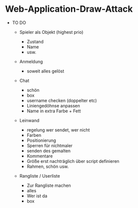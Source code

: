 # Web-Application-Draw-Attack
* TO DO
        
    * Spieler als Objekt (highest prio)
        * Zustand
        * Name
        * usw.
        
    * Anmeldung
        * soweit alles gelöst
    
    * Chat
        * schön
        * box
        * username checken (doppelter etc)
        * Liniengedöhnse anpassen
        * Name in extra Farbe + Fett
        
    * Leinwand
        * regelung wer sendet, wer nicht
        * Farben
        * Positionierung
        * Sperren für nichtmaler
        * senden des gemalten
        * Kommentare
        * Größe erst nachträglich über script definieren
        * Rahmen, schön usw.
        
    * Rangliste / Userliste
        * Zur Rangliste machen
        * alles
        * Wer ist da
        * box
    